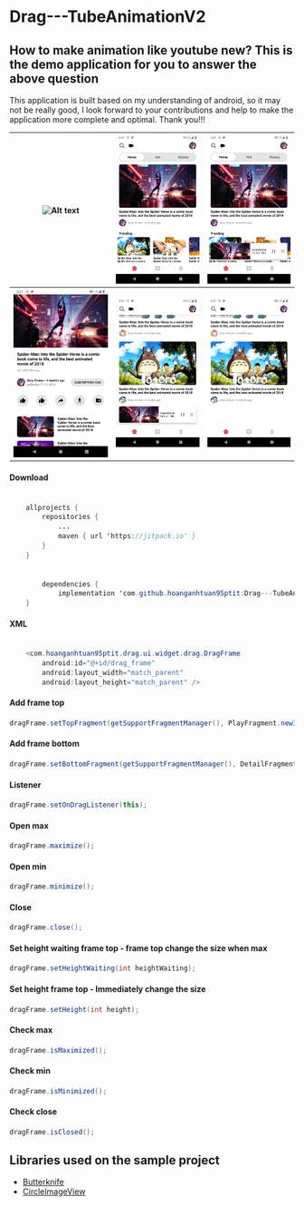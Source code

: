 # Drag---TubeAnimationV2

## How to make animation like youtube new? This is the demo application for you to answer the above question


This application is built based on my understanding of android, so it may not be really good, I look forward to your contributions and help to make the application more complete and optimal. Thank you!!!

![Alt text](output/ezgif.com-video-to-gif.gif) | ![Alt text](output/Screenshot_20190417-173713.png)  | ![Alt text](output/Screenshot_20190417-173738.png) 
--- | --- | --- 
![Alt text](output/Screenshot_20190417-173732.png) | ![Alt text](output/Screenshot_20190417-173744.png)  | ![Alt text](output/Screenshot_20190417-173721.png) 

#### Download

```java

	allprojects {
		repositories {
			...
			maven { url 'https://jitpack.io' }
		}
	}
    
    
    	dependencies {
	        implementation 'com.github.hoanganhtuan95ptit:Drag---TubeAnimationV2:1.0.0'
	}
```

#### XML

```java

    <com.hoanganhtuan95ptit.drag.ui.widget.drag.DragFrame
        android:id="@+id/drag_frame"
        android:layout_width="match_parent"
        android:layout_height="match_parent" />
```

#### Add frame top
```java
dragFrame.setTopFragment(getSupportFragmentManager(), PlayFragment.newInstance());
```

#### Add frame bottom
```java
dragFrame.setBottomFragment(getSupportFragmentManager(), DetailFragment.newInstance());
```

#### Listener
```java
dragFrame.setOnDragListener(this);
```

#### Open max
```java
dragFrame.maximize();
```

#### Open min
```java
dragFrame.minimize();
```

#### Close
```java
dragFrame.close();
```

#### Set height waiting frame top - frame top change the size when max
```java
dragFrame.setHeightWaiting(int heightWaiting);
```

#### Set height frame top - Immediately change the size
```java
dragFrame.setHeight(int height);
```

#### Check max
```java
dragFrame.isMaximized();
```

#### Check min
```java
dragFrame.isMinimized();
```

#### Check close
```java
dragFrame.isClosed();
```




## Libraries used on the sample project

* [Butterknife](https://github.com/JakeWharton/butterknife) 
* [CircleImageView](https://github.com/hdodenhof/CircleImageView)
